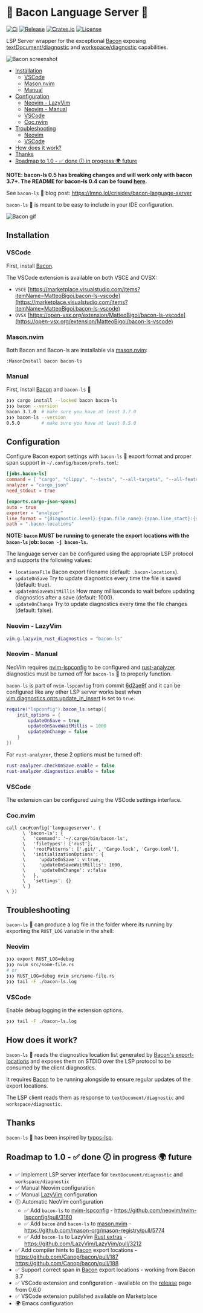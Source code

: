 # 🐽 Bacon Language Server 🐽

[![Ci](https://img.shields.io/github/actions/workflow/status/crisidev/bacon-ls/ci.yml?style=for-the-badge)](https://github.com/crisidev/bacon-ls/actions?query=workflow%3Aci)
[![Release](https://img.shields.io/github/actions/workflow/status/crisidev/bacon-ls/release.yml?style=for-the-badge)](https://github.com/crisidev/bacon-ls/actions?query=workflow%3Arelease)
[![Crates.io](https://img.shields.io/crates/v/bacon-ls?style=for-the-badge)](https://crates.io/crates/bacon-ls)
[![License](https://img.shields.io/badge/license-MIT-blue?style=for-the-badge)](https://github.com/crisidev/bacon-ls/blob/main/LICENSE)

LSP Server wrapper for the exceptional [Bacon](https://dystroy.org/bacon/) exposing [textDocument/diagnostic](https://microsoft.github.io/language-server-protocol/specification#textDocument_diagnostic) and [workspace/diagnostic](https://microsoft.github.io/language-server-protocol/specification#workspace_diagnostic) capabilities.


![Bacon screenshot](./img/screenshot.png)

<!-- vim-markdown-toc Marked -->

* [Installation](#installation)
    * [VSCode](#vscode)
    * [Mason.nvim](#mason.nvim)
    * [Manual](#manual)
* [Configuration](#configuration)
    * [Neovim - LazyVim](#neovim---lazyvim)
    * [Neovim - Manual](#neovim---manual)
    * [VSCode](#vscode)
    * [Coc.nvim](#coc.nvim)
* [Troubleshooting](#troubleshooting)
    * [Neovim](#neovim)
    * [VSCode](#vscode)
* [How does it work?](#how-does-it-work?)
* [Thanks](#thanks)
* [Roadmap to 1.0 - ✅ done 🕖 in progress 🌍 future](#roadmap-to-1.0---✅-done-🕖-in-progress-🌍-future)

<!-- vim-markdown-toc -->

**NOTE: bacon-ls 0.5 has breaking changes and will work only with bacon 3.7+. The README for bacon-ls 0.4
can be found [here](./README-0.4.md).**

See `bacon-ls` 🐽 blog post: https://lmno.lol/crisidev/bacon-language-server

`bacon-ls` 🐽 is meant to be easy to include in your IDE configuration.

![Bacon gif](./img/bacon-ls.gif)

## Installation

### VSCode

First, install [Bacon](https://dystroy.org/bacon/#installation).

The VSCode extension is available on both VSCE and OVSX:
* `VSCE` [https://marketplace.visualstudio.com/items?itemName=MatteoBigoi.bacon-ls-vscode](https://marketplace.visualstudio.com/items?itemName=MatteoBigoi.bacon-ls-vscode)
* `OVSX` [https://open-vsx.org/extension/MatteoBigoi/bacon-ls-vscode](https://open-vsx.org/extension/MatteoBigoi/bacon-ls-vscode)

### Mason.nvim

Both Bacon and Bacon-ls are installable via [mason.nvim](https://github.com/williamboman/mason.nvim):

```vim
:MasonInstall bacon bacon-ls
```

### Manual

First, install [Bacon](https://dystroy.org/bacon/#installation) and `bacon-ls` 🐽

```bash
❯❯❯ cargo install --locked bacon bacon-ls
❯❯❯ bacon --version
bacon 3.7.0  # make sure you have at least 3.7.0
❯❯❯ bacon-ls --version
0.5.0        # make sure you have at least 0.5.0
```

## Configuration

Configure Bacon export settings with `bacon-ls` 🐽 export format and proper span support in `~/.config/bacon/prefs.toml`:

```toml
[jobs.bacon-ls]
command = [ "cargo", "clippy", "--tests", "--all-targets", "--all-features", "--message-format", "json-diagnostic-rendered-ansi" ]
analyzer = "cargo_json"
need_stdout = true

[exports.cargo-json-spans]
auto = true
exporter = "analyzer"
line_format = "{diagnostic.level}:{span.file_name}:{span.line_start}:{span.line_end}:{span.column_start}:{span.column_end}:{diagnostic.message}"
path = ".bacon-locations"
```

**NOTE: `bacon` MUST be running to generate the export locations with the `bacon-ls` job: `bacon -j bacon-ls`.**

The language server can be configured using the appropriate LSP protocol and
supports the following values:

- `locationsFile` Bacon export filename (default: `.bacon-locations`).
- `updateOnSave` Try to update diagnostics every time the file is saved (default: true).
- `updateOnSaveWaitMillis` How many milliseconds to wait before updating diagnostics after a save (default: 1000).
- `updateOnChange` Try to update diagnostics every time the file changes (default: false).

### Neovim - LazyVim

```lua
vim.g.lazyvim_rust_diagnostics = "bacon-ls"
```

### Neovim - Manual

NeoVim requires [nvim-lspconfig](https://github.com/neovim/nvim-lspconfig/) to be configured
and [rust-analyzer](https://rust-analyzer.github.io/) diagnostics must be turned off for `bacon-ls` 🐽
to properly function.

`bacon-ls` is part of `nvim-lspconfig` from commit
[6d2ae9f](https://github.com/neovim/nvim-lspconfig/commit/6d2ae9fdc3111a6e8fd5db2467aca11737195a30)
and it can be configured like any other LSP server works best when
[vim.diagnostics.opts.update_in_insert](https://neovim.io/doc/user/diagnostic.html#vim.diagnostic.Opts)
is set to `true`.

```lua
require("lspconfig").bacon_ls.setup({
    init_options = {
        updateOnSave = true 
        updateOnSaveWaitMillis = 1000
        updateOnChange = false
    }
})
```

For `rust-analyzer`, these 2 options must be turned off:

```lua
rust-analyzer.checkOnSave.enable = false
rust-analyzer.diagnostics.enable = false
```

### VSCode

The extension can be configured using the VSCode settings interface.

### Coc.nvim

```vim
call coc#config('languageserver', {
      \ 'bacon-ls': {
      \   'command': '~/.cargo/bin/bacon-ls',
      \   'filetypes': ['rust'],
      \   'rootPatterns': ['.git/', 'Cargo.lock', 'Cargo.toml'],
      \   'initializationOptions': {
      \     'updateOnSave': v:true, 
      \     'updateOnSaveWaitMillis': 1000,
      \     'updateOnChange': v:false
      \   },
      \   'settings': {}
      \ }
\ })
```

## Troubleshooting

`bacon-ls` 🐽 can produce a log file in the folder where its running by exporting the `RUST_LOG` variable in the shell:

### Neovim

```bash
❯❯❯ export RUST_LOG=debug
❯❯❯ nvim src/some-file.rs
# or
❯❯❯ RUST_LOG=debug nvim src/some-file.rs
❯❯❯ tail -F ./bacon-ls.log
```

### VSCode

Enable debug logging in the extension options.

```bash
❯❯❯ tail -F ./bacon-ls.log
```

## How does it work?

`bacon-ls` 🐽 reads the diagnostics location list generated
by [Bacon's export-locations](https://dystroy.org/bacon/config/#export-locations)
and exposes them on STDIO over the LSP protocol to be consumed
by the client diagnostics.

It requires [Bacon](https://dystroy.org/bacon/) to be running alongside
to ensure regular updates of the export locations.

The LSP client reads them as response to `textDocument/diagnostic` and `workspace/diagnostic`.

## Thanks

`bacon-ls` 🐽 has been inspired by [typos-lsp](https://github.com/tekumara/typos-lsp).

## Roadmap to 1.0 - ✅ done 🕖 in progress 🌍 future

- ✅ Implement LSP server interface for `textDocument/diagnostic` and `workspace/diagnostic`
- ✅ Manual Neovim configuration
- ✅ Manual [LazyVim](https://www.lazyvim.org) configuration
- 🕖 Automatic NeoVim configuration
  - ✅ Add `bacon-ls` to [nvim-lspconfig](https://github.com/neovim/nvim-lspconfig/) - https://github.com/neovim/nvim-lspconfig/pull/3160
  - ✅ Add `bacon` and `bacon-ls` to [mason.nvim](https://github.com/williamboman/mason.nvim) - https://github.com/mason-org/mason-registry/pull/5774
  - ✅ Add `bacon-ls` to LazyVim [Rust extras](https://github.com/LazyVim/LazyVim/blob/main/lua/lazyvim/plugins/extras/lang/rust.lua) - https://github.com/LazyVim/LazyVim/pull/3212
- ✅ Add compiler hints to [Bacon](https://dystroy.org/bacon/) export locations - https://github.com/Canop/bacon/pull/187 https://github.com/Canop/bacon/pull/188
- ✅ Support correct span in [Bacon](https://dystroy.org/bacon/) export locations - working from Bacon 3.7
- ✅ VSCode extension and configuration - available on the [release](https://github.com/crisidev/bacon-ls/releases) page from 0.6.0
- ✅ VSCode extension published available on Marketplace
- 🌍 Emacs configuration
